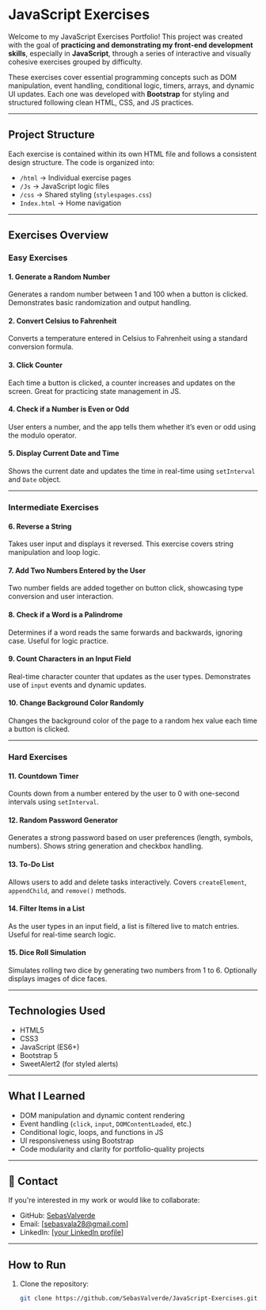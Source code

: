 # JavaScript Exercises

Welcome to my JavaScript Exercises Portfolio! This project was created with the goal of **practicing and demonstrating my front-end development skills**, especially in **JavaScript**, through a series of interactive and visually cohesive exercises grouped by difficulty.

These exercises cover essential programming concepts such as DOM manipulation, event handling, conditional logic, timers, arrays, and dynamic UI updates. Each one was developed with **Bootstrap** for styling and structured following clean HTML, CSS, and JS practices.

---

##  Project Structure

Each exercise is contained within its own HTML file and follows a consistent design structure. The code is organized into:

- `/html` → Individual exercise pages  
- `/Js` → JavaScript logic files  
- `/css` → Shared styling (`stylespages.css`)
- `Index.html` → Home navigation

---

##  Exercises Overview

###  Easy Exercises

####  1. Generate a Random Number
Generates a random number between 1 and 100 when a button is clicked. Demonstrates basic randomization and output handling.

####  2. Convert Celsius to Fahrenheit
Converts a temperature entered in Celsius to Fahrenheit using a standard conversion formula.

####  3. Click Counter
Each time a button is clicked, a counter increases and updates on the screen. Great for practicing state management in JS.

####  4. Check if a Number is Even or Odd
User enters a number, and the app tells them whether it’s even or odd using the modulo operator.

####  5. Display Current Date and Time
Shows the current date and updates the time in real-time using `setInterval` and `Date` object.

---

###  Intermediate Exercises

####  6. Reverse a String
Takes user input and displays it reversed. This exercise covers string manipulation and loop logic.

####  7. Add Two Numbers Entered by the User
Two number fields are added together on button click, showcasing type conversion and user interaction.

####  8. Check if a Word is a Palindrome
Determines if a word reads the same forwards and backwards, ignoring case. Useful for logic practice.

####  9. Count Characters in an Input Field
Real-time character counter that updates as the user types. Demonstrates use of `input` events and dynamic updates.

####  10. Change Background Color Randomly
Changes the background color of the page to a random hex value each time a button is clicked.

---

###  Hard Exercises

####  11. Countdown Timer
Counts down from a number entered by the user to 0 with one-second intervals using `setInterval`.

####  12. Random Password Generator
Generates a strong password based on user preferences (length, symbols, numbers). Shows string generation and checkbox handling.

####  13. To-Do List
Allows users to add and delete tasks interactively. Covers `createElement`, `appendChild`, and `remove()` methods.

####  14. Filter Items in a List
As the user types in an input field, a list is filtered live to match entries. Useful for real-time search logic.

####  15. Dice Roll Simulation
Simulates rolling two dice by generating two numbers from 1 to 6. Optionally displays images of dice faces.

---

##  Technologies Used

- HTML5
- CSS3
- JavaScript (ES6+)
- Bootstrap 5
- SweetAlert2 (for styled alerts)

---

##  What I Learned

- DOM manipulation and dynamic content rendering  
- Event handling (`click`, `input`, `DOMContentLoaded`, etc.)  
- Conditional logic, loops, and functions in JS  
- UI responsiveness using Bootstrap  
- Code modularity and clarity for portfolio-quality projects

---

## 🔗 Contact

If you're interested in my work or would like to collaborate:

- GitHub: [SebasValverde](https://github.com/SebasValverde)
- Email: [sebasvala28@gmail.com]
- LinkedIn: [[your LinkedIn profile](https://www.linkedin.com/in/sebastian-valverdearias/)]

---

##  How to Run

1. Clone the repository:
   ```bash
   git clone https://github.com/SebasValverde/JavaScript-Exercises.git
